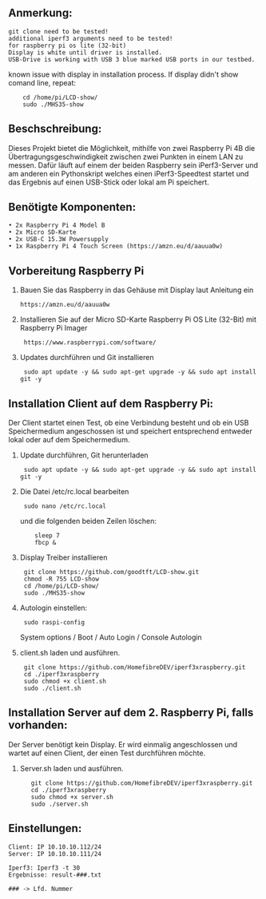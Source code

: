 ## Anmerkung: ##
    git clone need to be tested!
    additional iperf3 arguments need to be tested!
    for raspberry pi os lite (32-bit)
    Display is white until driver is installed.
    USB-Drive is working with USB 3 blue marked USB ports in our testbed.
   
known issue with display in installation process. If display didn't show comand line, repeat:

        cd /home/pi/LCD-show/
        sudo ./MHS35-show

## Beschschreibung: ##
  Dieses Projekt bietet die Möglichkeit, mithilfe von zwei Raspberry Pi 4B die Übertragungsgeschwindigkeit zwischen zwei Punkten in einem LAN zu messen.
  Dafür läuft auf einem der beiden Raspberry sein iPerf3-Server und am anderen ein Pythonskript welches einen iPerf3-Speedtest startet und das Ergebnis auf einen USB-Stick oder lokal am Pi speichert.

## Benötigte Komponenten: ##

    • 2x Raspberry Pi 4 Model B
    • 2x Micro SD-Karte
    • 2x USB-C 15.3W Powersupply
    • 1x Raspberry Pi 4 Touch Screen (https://amzn.eu/d/aauua0w)

## Vorbereitung Raspberry Pi ##

1) Bauen Sie das Raspberry in das Gehäuse mit Display laut Anleitung ein

       https://amzn.eu/d/aauua0w
   
3) Installieren Sie auf der Micro SD-Karte Raspberry Pi OS Lite (32-Bit) mit Raspberry Pi Imager
   
        https://www.raspberrypi.com/software/
   
4) Updates durchführen und Git installieren
   
        sudo apt update -y && sudo apt-get upgrade -y && sudo apt install git -y

## Installation Client auf dem Raspberry Pi: ##    
Der Client startet einen Test, ob eine Verbindung besteht und ob ein USB Speichermedium angeschossen ist und speichert entsprechend entweder lokal oder auf dem Speichermedium.

1) Update durchführen, Git herunterladen
   
        sudo apt update -y && sudo apt-get upgrade -y && sudo apt install git -y

2) Die Datei /etc/rc.local bearbeiten

        sudo nano /etc/rc.local

    und die folgenden beiden Zeilen löschen:

     
           sleep 7
           fbcp &
      
5) Display Treiber installieren

        git clone https://github.com/goodtft/LCD-show.git
        chmod -R 755 LCD-show
        cd /home/pi/LCD-show/
        sudo ./MHS35-show

6) Autologin einstellen:
  
        sudo raspi-config

   System options / Boot / Auto Login / Console Autologin

7) client.sh laden und ausführen.
       
        git clone https://github.com/HomefibreDEV/iperf3xraspberry.git
        cd ./iperf3xraspberry 
        sudo chmod +x client.sh
        sudo ./client.sh

## Installation Server auf dem 2. Raspberry Pi, falls vorhanden: ##
Der Server benötigt kein Display. Er wird einmalig angeschlossen und wartet auf einen Client, der einen Test durchführen möchte.
    
1) Server.sh laden und ausführen.
   
          git clone https://github.com/HomefibreDEV/iperf3xraspberry.git
          cd ./iperf3xraspberry
          sudo chmod +x server.sh
          sudo ./server.sh

## Einstellungen: ##

    Client: IP 10.10.10.112/24
    Server: IP 10.10.10.111/24

    Iperf3: Iperf3 -t 30
    Ergebnisse: result-###.txt
    
    ### -> Lfd. Nummer




